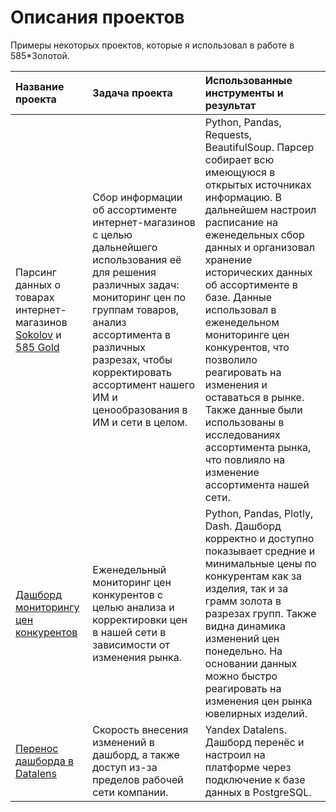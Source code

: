 # Описания проектов
Примеры некоторых проектов, которые я использовал в работе в 585*Золотой.

| Название проекта | Задача проекта | Использованные инструменты и результат |
| :-------------------- | :--------------------- |:----------------------------|
| Парсинг данных о товарах интернет-магазинов [Sokolov](https://github.com/Keeper43/work_projects/blob/main/parser/sokolov.py) и [585 Gold](https://github.com/Keeper43/work_projects/blob/main/parser/gold585.py) | Сбор информации об ассортименте интернет-магазинов с целью дальнейшего использования её для решения различных задач: мониторинг цен по группам товаров, анализ ассортимента в различных разрезах, чтобы корректировать ассортимент нашего ИМ и ценообразования в ИМ и сети в целом. | Python, Pandas, Requests, BeautifulSoup. Парсер собирает всю имеющуюся в открытых источниках информацию. В дальнейшем настроил расписание на еженедельных сбор данных и организовал хранение исторических данных об ассортименте в базе. Данные использовал в еженедельном мониторинге цен конкурентов, что позволило реагировать на изменения и оставаться в рынке. Также данные были использованы в исследованиях ассортимента рынка, что повлияло на изменение ассортимента нашей сети. |
| [Дашборд мониторингу цен конкурентов](https://github.com/Keeper43/work_projects/tree/main/dash_dash) | Еженедельный мониторинг цен конкурентов с целью анализа и корректировки цен в нашей сети в зависимости от изменения рынка. | Python, Pandas, Plotly, Dash. Дашборд корректно и доступно показывает средние и минимальные цены по конкурентам как за изделия, так и за грамм золота в разрезах групп. Также видна динамика изменений цен понедельно. На основании данных можно быстро реагировать на изменения цен рынка ювелирных изделий. |
| [Перенос дашборда в Datalens]() | Скорость внесения изменений в дашборд, а также доступ из-за пределов рабочей сети компании. | Yandex Datalens. Дашборд перенёс и настроил на платформе через подключение к базе данных в PostgreSQL. |
